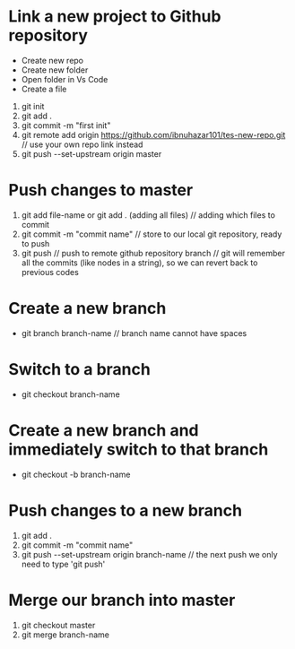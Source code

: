 # Link a new project to Github repository

- Create new repo
- Create new folder
- Open folder in Vs Code
- Create a file

1. git init
2. git add .
3. git commit -m "first init"
4. git remote add origin https://github.com/ibnuhazar101/tes-new-repo.git // use your own repo link instead
5. git push --set-upstream origin master

# Push changes to master

1. git add file-name or git add . (adding all files) // adding which files to commit
2. git commit -m "commit name" // store to our local git repository, ready to push
3. git push // push to remote github repository branch // git will remember all the commits (like nodes in a string), so we can revert back to previous codes

# Create a new branch

- git branch branch-name // branch name cannot have spaces

# Switch to a branch

- git checkout branch-name

# Create a new branch and immediately switch to that branch

- git checkout -b branch-name

# Push changes to a new branch

1. git add .
2. git commit -m "commit name"
3. git push --set-upstream origin branch-name // the next push we only need to type 'git push'

# Merge our branch into master

1. git checkout master
2. git merge branch-name
